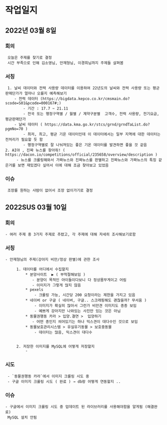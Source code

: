 # 작업일지
## 2022년 03월 8일
### 회의
	 오늘은 주제를 찾기로 결정
	 시간 부족으로 인해 김소영님, 안재형님, 이경희님까지 주제들 살펴봄

### 서칭
	 1. 날씨 데이터와 전력 사용량 데이터를 이용하여 22년도의 날씨와 전력 사용량 또는 평균 판매단가가 얼마나 오를지 예측해보기
	 	- 전력 데이터 (https://bigdata.kepco.co.kr/cmsmain.do?scode=S01&pcode=000167#;)
			- 기간 : 17.7 ~ 21.11 
			- 전국 또는 행정구역별 / 월별 / 계약구분별  고객수, 전력 사용량, 전기요금, 평균판매단가
		- 날씨 데이터 ( https://data.kma.go.kr/stcs/grnd/grndTaList.do?pgmNo=70 )
			- 최저, 최고, 평균 기온 데이터인데 이 데이터에서는 일부 지역에 대한 데이터는 전처리가 필요할 듯 함
			- 행정구역별로 잘 나눠져있는 좋은 기온 데이터를 발견하면 좋을 것 같음
	2. AI야 , 진짜 뉴스를 찾아줘! ( https://dacon.io/competitions/official/235658/overview/description )
		 - 뉴스를 크롤링해와서 가짜뉴스와 진짜뉴스를 판별하고 진짜뉴스와 가짜뉴스의 특징 같은거를 보면 재밌겠다 싶어서 이에 대해 조금 찾아보고 있었음

### 이슈
	 조장를 원하는 사람이 없어서 조장 없이가기로 결정


## 2022SUS 03월 10일
### 회의
	- 여러 주제 중 3가지 주제로 추렸고, 각 주제에 대해 자세히 조사해보기로함

### 서칭
	- 안재형님의 주제(강아지 비만/정상 판별)에 관한 조사

		 1. 데이터를 어디에서 수집할지
			 * 분양사이트  ▶ ( 부적절해보임 )
			 	- 분양이 목적인 아이들이다보니 다 정상몸무게이고 어림
				- 이미지가 그렇게 많지 않음
			 * pexels
			 	 - 크롤링 가능, 시간당 200 요청이라는 제한을 가지고 있음
			 * 네이버 or 구글 ( 네이버, 구글.. 스크래핑해도 괜찮을까? 무서움 )
			 	 - 이미지가 확실히 많아서 그런가 비만견 이미지도 종종 보임 
				 - 예쁘게 강아지만 나와있는 사진만 있는 것은 아님
			 * 동물권행동 카라 > 입양.결연 >  입양하기
			 	- 어떤 종인지 씌어있기는 하나 믹스견이 대다수인 것으로 보임
			 * 동물보호관리시스템 > 유실유기동물 > 보호중동물
			 	 - 데이터는 많음, 믹스견이 대다수


		 2. 저장한 이미지를 MySQL에 어떻게 저장할지
		 	 - 

### 시도
	 - `동물권행동 카라`에서 이미지 크롤링 시도 중 
	 - 구글 이미지 크롤링 시도 ( 완료 ) → db랑 어떻게 연동할지 ..

### 이슈 
	- 구글에서 이미지 크롤링 시도 중 업데이트 된 라이브러리를 사용해야함을 알게됨 (해결완료)
	 MySQL 설치 안됨
